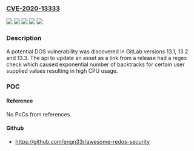 ### [CVE-2020-13333](https://cve.mitre.org/cgi-bin/cvename.cgi?name=CVE-2020-13333)
![](https://img.shields.io/static/v1?label=Product&message=GitLab&color=blue)
![](https://img.shields.io/static/v1?label=Version&message=%3E%3D13.1%2C%20%3C13.2.10%20&color=brightgreen)
![](https://img.shields.io/static/v1?label=Version&message=%3E%3D13.3.0%2C%20%3C13.3.7%20&color=brightgreen)
![](https://img.shields.io/static/v1?label=Version&message=%3E%3D13.4.0%2C%20%3C13.4.2%20&color=brightgreen)
![](https://img.shields.io/static/v1?label=Vulnerability&message=Improper%20input%20validation%20in%20GitLab&color=brightgreen)

### Description

A potential DOS vulnerability was discovered in GitLab versions 13.1, 13.2 and 13.3. The api to update an asset as a link from a release had a regex check which caused exponential number of backtracks for certain user supplied values resulting in high CPU usage.

### POC

#### Reference
No PoCs from references.

#### Github
- https://github.com/engn33r/awesome-redos-security

